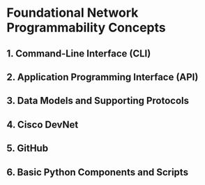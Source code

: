 # **Foundational Network Programmability Concepts**

## 1. **Command-Line Interface (CLI)**







## 2. **Application Programming Interface (API)**







## 3. **Data Models and Supporting Protocols**







## 4. **Cisco DevNet**









## 5. **GitHub**







## 6. **Basic Python Components and Scripts**





